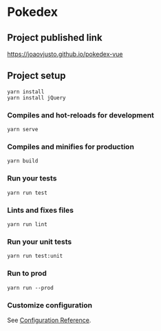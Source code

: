 # Pokedex

## Project published link
https://joaovjusto.github.io/pokedex-vue

## Project setup
```
yarn install
yarn install jQuery
```

### Compiles and hot-reloads for development
```
yarn serve
```

### Compiles and minifies for production
```
yarn build
```

### Run your tests
```
yarn run test
```

### Lints and fixes files
```
yarn run lint
```

### Run your unit tests
```
yarn run test:unit
```

### Run to prod
```
yarn run --prod
```

### Customize configuration
See [Configuration Reference](https://cli.vuejs.org/config/).
